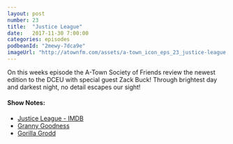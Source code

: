 ```yaml
---
layout: post
number: 23
title:  "Justice League"
date:   2017-11-30 7:00:00
categories: episodes
podbeanId: "2mewy-7dca9e"
imageUrl: "http://atownfm.com/assets/a-town_icon_eps_23_justice-league.jpg"
---
```


On this weeks episode the A-Town Society of Friends review the newest edition to the DCEU with special guest Zack Buck! Through brightest day and darkest night, no detail escapes our sight!

#### Show Notes:
- [Justice League - IMDB](http://www.imdb.com/title/tt0974015/)
- [Granny Goodness](https://en.wikipedia.org/wiki/Granny_Goodness)
- [Gorilla Grodd](https://en.wikipedia.org/wiki/Gorilla_Grodd)